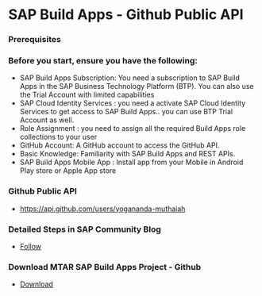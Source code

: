 # SAP Build Apps - Github Public API

### Prerequisites

### Before you start, ensure you have the following:

* SAP Build Apps Subscription: You need a subscription to SAP Build Apps in the SAP Business Technology Platform (BTP). You can also use the Trial Account with limited capabilities
* SAP Cloud Identity Services :  you need a activate SAP Cloud Identity Services to get access to SAP Build Apps.. you can use BTP Trial Account as well.
* Role Assignment : you need to assign all the required Build Apps role collections to your user
* GitHub Account: A GitHub account to access the GitHub API.
* Basic Knowledge: Familiarity with SAP Build Apps and REST APIs.
* SAP Build Apps Mobile App : Install app from your Mobile in Android Play store or Apple App store

### Github Public API
* https://api.github.com/users/yogananda-muthaiah 

### Detailed Steps in SAP Community Blog
* [Follow](https://community.sap.com/t5/technology-blogs-by-sap/developing-an-app-with-sap-build-apps-using-github-api-less-than-5mins/ba-p/14017891 ) 

### Download MTAR SAP Build Apps Project - Github
* [Download](https://github.com/yogananda-muthaiah/SAPBuildApps-GithubAPI/blob/main/deploy/GitHub.mtar)
